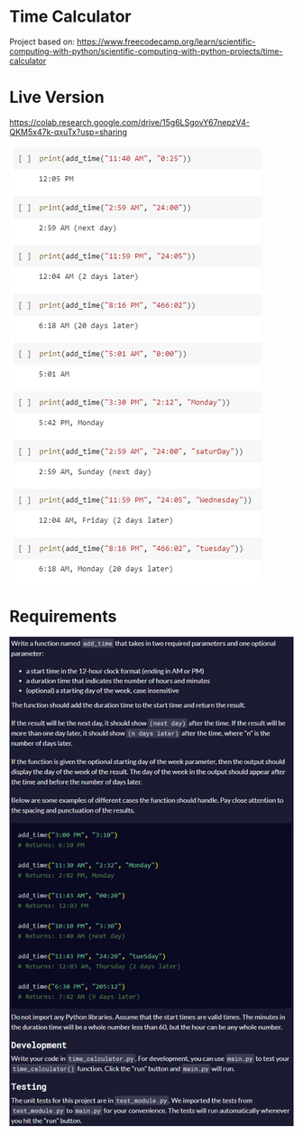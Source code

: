 # Time Calculator

Project based on: https://www.freecodecamp.org/learn/scientific-computing-with-python/scientific-computing-with-python-projects/time-calculator

# Live Version

https://colab.research.google.com/drive/15g6LSgovY67nepzV4-QKM5x47k-qxuTx?usp=sharing

![image](./images/preview.png)

# Requirements

![image](./images/requirements.png)
